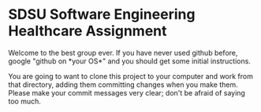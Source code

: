 SDSU Software Engineering Healthcare Assignment
===============================================

Welcome to the best group ever. If you have never used github before, google "github on \*your OS\*" and you should get some initial instructions.

You are going to want to clone this project to your computer and work from that directory, adding them committing changes when you make them. Please make your commit messages very clear; don't be afraid of saying too much.

